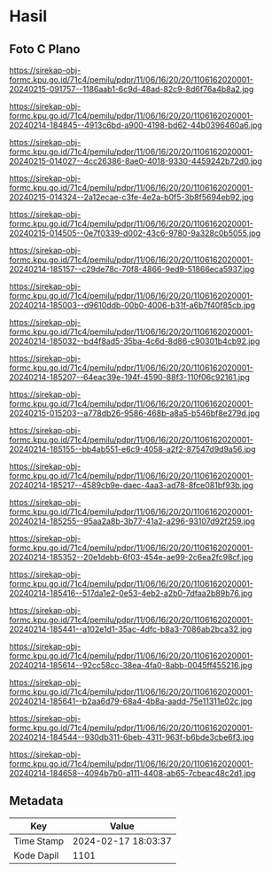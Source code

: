 # Hasil

## Foto C Plano

https://sirekap-obj-formc.kpu.go.id/71c4/pemilu/pdpr/11/06/16/20/20/1106162020001-20240215-091757--1186aab1-6c9d-48ad-82c9-8d6f76a4b8a2.jpg

https://sirekap-obj-formc.kpu.go.id/71c4/pemilu/pdpr/11/06/16/20/20/1106162020001-20240214-184845--4913c6bd-a900-4198-bd62-44b0396460a6.jpg

https://sirekap-obj-formc.kpu.go.id/71c4/pemilu/pdpr/11/06/16/20/20/1106162020001-20240215-014027--4cc26386-8ae0-4018-9330-4459242b72d0.jpg

https://sirekap-obj-formc.kpu.go.id/71c4/pemilu/pdpr/11/06/16/20/20/1106162020001-20240215-014324--2a12ecae-c3fe-4e2a-b0f5-3b8f5694eb92.jpg

https://sirekap-obj-formc.kpu.go.id/71c4/pemilu/pdpr/11/06/16/20/20/1106162020001-20240215-014505--0e7f0339-d002-43c6-9780-9a328c0b5055.jpg

https://sirekap-obj-formc.kpu.go.id/71c4/pemilu/pdpr/11/06/16/20/20/1106162020001-20240214-185157--c29de78c-70f8-4866-9ed9-51866eca5937.jpg

https://sirekap-obj-formc.kpu.go.id/71c4/pemilu/pdpr/11/06/16/20/20/1106162020001-20240214-185003--d9610ddb-00b0-4006-b31f-a6b7f40f85cb.jpg

https://sirekap-obj-formc.kpu.go.id/71c4/pemilu/pdpr/11/06/16/20/20/1106162020001-20240214-185032--bd4f8ad5-35ba-4c6d-8d86-c90301b4cb92.jpg

https://sirekap-obj-formc.kpu.go.id/71c4/pemilu/pdpr/11/06/16/20/20/1106162020001-20240214-185207--64eac39e-194f-4590-88f3-110f06c92161.jpg

https://sirekap-obj-formc.kpu.go.id/71c4/pemilu/pdpr/11/06/16/20/20/1106162020001-20240215-015203--a778db26-9586-468b-a8a5-b546bf8e279d.jpg

https://sirekap-obj-formc.kpu.go.id/71c4/pemilu/pdpr/11/06/16/20/20/1106162020001-20240214-185155--bb4ab551-e6c9-4058-a2f2-87547d9d9a56.jpg

https://sirekap-obj-formc.kpu.go.id/71c4/pemilu/pdpr/11/06/16/20/20/1106162020001-20240214-185217--4589cb9e-daec-4aa3-ad78-8fce081bf93b.jpg

https://sirekap-obj-formc.kpu.go.id/71c4/pemilu/pdpr/11/06/16/20/20/1106162020001-20240214-185255--95aa2a8b-3b77-41a2-a296-93107d92f259.jpg

https://sirekap-obj-formc.kpu.go.id/71c4/pemilu/pdpr/11/06/16/20/20/1106162020001-20240214-185352--20e1debb-6f03-454e-ae99-2c6ea2fc98cf.jpg

https://sirekap-obj-formc.kpu.go.id/71c4/pemilu/pdpr/11/06/16/20/20/1106162020001-20240214-185416--517da1e2-0e53-4eb2-a2b0-7dfaa2b89b76.jpg

https://sirekap-obj-formc.kpu.go.id/71c4/pemilu/pdpr/11/06/16/20/20/1106162020001-20240214-185441--a102e1d1-35ac-4dfc-b8a3-7086ab2bca32.jpg

https://sirekap-obj-formc.kpu.go.id/71c4/pemilu/pdpr/11/06/16/20/20/1106162020001-20240214-185614--92cc58cc-38ea-4fa0-8abb-0045ff455216.jpg

https://sirekap-obj-formc.kpu.go.id/71c4/pemilu/pdpr/11/06/16/20/20/1106162020001-20240214-185641--b2aa6d79-68a4-4b8a-aadd-75e11311e02c.jpg

https://sirekap-obj-formc.kpu.go.id/71c4/pemilu/pdpr/11/06/16/20/20/1106162020001-20240214-184544--930db311-6beb-4311-963f-b6bde3cbe6f3.jpg

https://sirekap-obj-formc.kpu.go.id/71c4/pemilu/pdpr/11/06/16/20/20/1106162020001-20240214-184658--4094b7b0-a111-4408-ab65-7cbeac48c2d1.jpg


## Metadata

| Key        | Value               |
| ---------- | ------------------- |
| Time Stamp | 2024-02-17 18:03:37 |
| Kode Dapil | 1101                |



